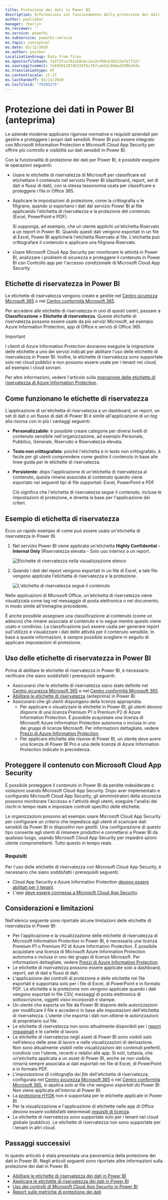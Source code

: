 ```yaml
---
title: Protezione dei dati in Power BI
description: Informazioni sul funzionamento della protezione dei dati in Power BI
author: paulinbar
manager: rkarlin
ms.reviewer: ''
ms.service: powerbi
ms.subservice: powerbi-service
ms.topic: conceptual
ms.date: 03/12/2020
ms.author: painbar
LocalizationGroup: Data from files
ms.openlocfilehash: fa373fca782a582ec2ac2ef60cb36322efaff327
ms.sourcegitcommit: 7e845812874b3347bcf87ca642c66bed298b244a
ms.translationtype: HT
ms.contentlocale: it-IT
ms.lasthandoff: 03/13/2020
ms.locfileid: "79205275"
---
```

# <a name="data-protection-in-power-bi-preview"></a>Protezione dei dati in Power BI (anteprima)

Le aziende moderne applicano rigorose normative e requisiti aziendali per gestire e proteggere i propri dati sensibili. Power BI può essere integrato con Microsoft Information Protection e Microsoft Cloud App Security per offrire più controllo e visibilità sui dati sensibili in Power BI. 

Con la funzionalità di protezione dei dati per Power BI, è possibile eseguire le operazioni seguenti:

* Usare le etichette di riservatezza di Microsoft per classificare ed etichettare il contenuto nel servizio Power BI (dashboard, report, set di dati e flussi di dati), con la stessa tassonomia usata per classificare e proteggere i file in Office 365. 

* Applicare le impostazioni di protezione, come la crittografia o le filigrane, quando si esportano i dati dal servizio Power BI ai file applicando l'etichetta di riservatezza e la protezione del contenuto (Excel, PowerPoint e PDF). 

  Si supponga, ad esempio, che un utente applichi un'etichetta Riservato a un report in Power BI. Quando questi dati vengono esportati in un file di Excel, Power BI applicherà l'etichetta Riservato al file. L'etichetta può crittografare il contenuto e applicare una filigrana Riservato.

* Usare Microsoft Cloud App Security per monitorare le attività in Power BI, analizzare i problemi di sicurezza e proteggere il contenuto in Power BI con Controllo app per l'accesso condizionale di Microsoft Cloud App Security. 

## <a name="sensitivity-labels-in-power-bi"></a>Etichette di riservatezza in Power BI

Le etichette di riservatezza vengono create e gestite nel [Centro sicurezza Microsoft 365](https://security.microsoft.com/) o nel [Centro conformità Microsoft 365](https://compliance.microsoft.com/).

Per accedere alle etichette di riservatezza in uno di questi centri, passare a **Classificazione > Etichette di riservatezza**. Queste etichette di riservatezza possono essere usate da più servizi Microsoft, ad esempio Azure Information Protection, app di Office e servizi di Office 365.

> [!IMPORTANT]
> I clienti di Azure Information Protection dovranno eseguire la migrazione delle etichette a uno dei servizi indicati per abilitare l'uso delle etichette di riservatezza in Power BI. Inoltre, le etichette di riservatezza sono supportate solo nei cloud pubblici e non possono essere usate per i tenant nei cloud, ad esempio i cloud sovrani.
>
> Per altre informazioni, vedere l'articolo sulla [migrazione delle etichette di riservatezza di Azure Information Protection](https://docs.microsoft.com/azure/information-protection/configure-policy-migrate-labels).

## <a name="how-sensitivity-labels-work"></a>Come funzionano le etichette di riservatezza

L'applicazione di un'etichetta di riservatezza a un dashboard, un report, un set di dati o un flusso di dati di Power BI è simile all'applicazione di un *tag* alla risorsa con in più i vantaggi seguenti:
* **Personalizzabile**: è possibile creare categorie per diversi livelli di contenuto sensibile nell'organizzazione, ad esempio Personale, Pubblico, Generale, Riservato e Riservatezza elevata.
* **Testo non crittografato**: poiché l'etichetta è in testo non crittografato, è facile per gli utenti comprendere come gestire il contenuto in base alle linee guida per le etichette di riservatezza.
* **Persistente**: dopo l'applicazione di un'etichetta di riservatezza al contenuto, questa rimane associata al contenuto quando viene esportato nei seguenti tipi di file supportati: Excel, PowerPoint e PDF. 

  Ciò significa che l'etichetta di riservatezza segue il contenuto, incluse le impostazioni di protezione, e diventa la base per l'applicazione dei criteri. 

## <a name="sensitivity-label-example"></a>Esempio di etichetta di riservatezza 

Ecco un rapido esempio di come può essere usata un'etichetta di riservatezza in Power BI.

1. Nel servizio Power BI viene applicata un'etichetta **Highly Confidential - Internal Only** (Riservatezza elevata - Solo uso interno) a un report.

   ![Etichette di riservatezza nella visualizzazione elenco](media/service-security-data-protection-overview/sensitivity-labels-overview-01.png)

2. Quando i dati del report vengono esportati in un file di Excel, a tale file vengono applicate l'etichetta di riservatezza e la protezione.

   ![L'etichetta di riservatezza segue il contenuto](media/service-security-data-protection-overview/sensitivity-labels-overview-02.png)

Nelle applicazioni di Microsoft Office, un'etichetta di riservatezza viene visualizzata come tag nel messaggio di posta elettronica o nel documento, in modo simile all'immagine precedente.

È anche possibile assegnare una classificazione al contenuto (come un adesivo) che rimane associata al contenuto e lo segue mentre questo viene usato e condiviso. La classificazione può essere usata per generare report sull'utilizzo e visualizzare i dati delle attività per il contenuto sensibile. In base a queste informazioni, è sempre possibile scegliere in seguito di applicare impostazioni di protezione.


## <a name="using-sensitivity-labels-in-power-bi"></a>Uso delle etichette di riservatezza in Power BI

Prima di abilitare le etichette di riservatezza in Power BI, è necessario verificare che siano soddisfatti i prerequisiti seguenti: 

* Assicurarsi che le etichette di riservatezza siano state definite nel [Centro sicurezza Microsoft 365](https://security.microsoft.com/) o nel [Centro conformità Microsoft 365](https://compliance.microsoft.com/). 
* [Abilitare le etichette di riservatezza](service-security-enable-data-sensitivity-labels.md) (anteprima) in Power BI.
* Assicurarsi che gli utenti dispongano della licenza appropriata.
  * Per applicare o visualizzare le etichette in Power BI, gli utenti devono disporre di una licenza Premium P1 o Premium P2 di Azure Information Protection. È possibile acquistare una licenza di Microsoft Azure Information Protection autonoma o inclusa in uno dei gruppi di licenze Microsoft. Per informazioni dettagliate, vedere [Prezzi di Azure Information Protection](https://azure.microsoft.com/pricing/details/information-protection/).
  * Per applicare etichette alle risorse di Power BI, un utente deve avere una licenza di Power BI Pro e una delle licenze di Azure Information Protection indicate in precedenza. 

## <a name="protect-content-using-microsoft-cloud-app-security"></a>Proteggere il contenuto con Microsoft Cloud App Security

È possibile proteggere il contenuto in Power BI da perdite indesiderate o violazioni usando Microsoft Cloud App Security. Dopo aver implementato e configurato Microsoft Cloud App Security, gli amministratori della sicurezza possono monitorare l'accesso e l'attività degli utenti, eseguire l'analisi dei rischi in tempo reale e impostare controlli specifici delle etichette.

Le organizzazioni possono ad esempio usare Microsoft Cloud App Security per configurare un criterio che impedisca agli utenti di scaricare dati sensibili da Power BI in dispositivi non gestiti. Una configurazione di questo tipo consente agli utenti di rimanere produttivi e connettersi a Power BI da qualsiasi luogo, usando Microsoft Cloud App Security per impedire azioni utente compromettenti. Tutto questo in tempo reale. 

### <a name="requirements"></a>Requisiti

Per l'uso delle etichette di riservatezza con Microsoft Cloud App Security, è necessario che siano soddisfatti i prerequisiti seguenti: 

* Cloud App Security e Azure Information Protection [devono essere abilitati per il tenant](https://docs.microsoft.com/cloud-app-security/azip-integration).
* L'app [deve essere connessa a Microsoft Cloud App Security](https://docs.microsoft.com/cloud-app-security/enable-instant-visibility-protection-and-governance-actions-for-your-apps).

## <a name="considerations-and-limitations"></a>Considerazioni e limitazioni

Nell'elenco seguente sono riportate alcune limitazioni delle etichette di riservatezza in Power BI:

* Per l'applicazione e la visualizzazione delle etichette di riservatezza di Microsoft Information Protection in Power BI, è necessaria una licenza Premium P1 o Premium P2 di Azure Information Protection. È possibile acquistare una licenza di Microsoft Azure Information Protection autonoma o inclusa in uno dei gruppi di licenze Microsoft. Per informazioni dettagliate, vedere [Prezzi di Azure Information Protection](https://azure.microsoft.com/pricing/details/information-protection/).
* Le etichette di riservatezza possono essere applicate solo a dashboard, report, set di dati e flussi di dati.
* L'applicazione dei controlli di protezione e delle etichette nei file esportati è supportata solo per i file di Excel, di PowerPoint e in formato PDF. Le etichette e la protezione non vengono applicate quando i dati vengono esportati in file CSV, messaggi di posta elettronica di sottoscrizione, oggetti visivi incorporati e stampe.
* Un utente che esporta un file da Power BI dispone delle autorizzazioni per modificare il file e accedervi in base alle impostazioni dell'etichetta di riservatezza. L'utente che esporta i dati non ottiene le autorizzazioni di proprietario sul file. 
* Le etichette di riservatezza non sono attualmente disponibili per i [report impaginati]( https://docs.microsoft.com/power-bi/paginated-reports-report-builder-power-bi) e le cartelle di lavoro.
* Le etichette di riservatezza negli asset di Power BI sono visibili solo nell'elenco delle aree di lavoro e nelle visualizzazioni di derivazione. Non sono attualmente visibili nelle visualizzazioni dei contenuti preferiti, condivisi con l'utente, recenti o relativi alle app. Si noti, tuttavia, che un'etichetta applicata a un asset di Power BI, anche se non visibile, rimarrà sempre associata ai dati esportati nei file di Excel, di PowerPoint e in formato PDF.
* L'*impostazione di crittografia dei file* dell'etichetta di riservatezza, configurata nel [Centro sicurezza Microsoft 365](https://security.microsoft.com/) o nel [Centro conformità Microsoft 365](https://compliance.microsoft.com/), si applica solo ai file che vengono *esportati da* Power BI. Non viene applicata *all'interno di* Power BI.
* La [protezione HYOK](https://docs.microsoft.com/azure/information-protection/configure-adrms-restrictions) non è supportata per le etichette applicate in Power BI.
* Per la visualizzazione e l'applicazione di etichette nelle app di Office devono essere soddisfatti determinati [requisiti di licenza](https://docs.microsoft.com/microsoft-365/compliance/sensitivity-labels-office-apps#subscription-and-licensing-requirements-for-sensitivity-labels).
* Le etichette di riservatezza sono supportate solo per i tenant nel cloud globale (pubblico). Le etichette di riservatezza non sono supportate per i tenant in altri cloud.

## <a name="next-steps"></a>Passaggi successivi

In questo articolo è stata presentata una panoramica della protezione dei dati in Power BI. Negli articoli seguenti sono riportate altre informazioni sulla protezione dei dati in Power BI. 

* [Abilitare le etichette di riservatezza dei dati in Power BI](service-security-enable-data-sensitivity-labels.md)
* [Applicare le etichette di riservatezza dei dati in Power BI](../designer/service-security-apply-data-sensitivity-labels.md)
* [Uso dei controlli di Microsoft Cloud App Security in Power BI](service-security-using-microsoft-cloud-app-security-controls.md)
* [Report sulle metriche di protezione dei dati](service-security-data-protection-metrics-report.md)